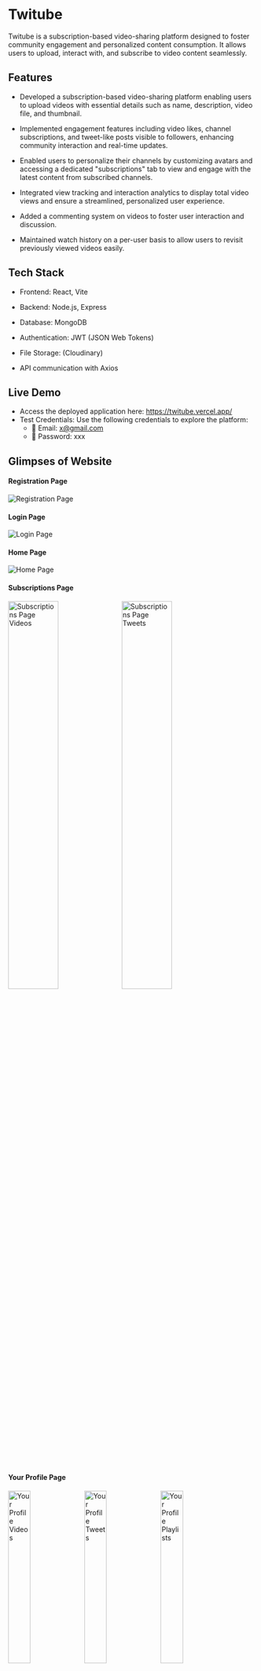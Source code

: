 # Twitube
Twitube is a subscription-based video-sharing platform designed to foster community engagement and personalized content consumption. It allows users to upload, interact with, and subscribe to video content seamlessly.

## Features
- Developed a subscription-based video-sharing platform enabling users to upload videos with essential details such as name, description, video file, and thumbnail.

- Implemented engagement features including video likes, channel subscriptions, and tweet-like posts visible to followers, enhancing community interaction and real-time updates.

- Enabled users to personalize their channels by customizing avatars and accessing a dedicated "subscriptions" tab to view and engage with the latest content from subscribed channels.

- Integrated view tracking and interaction analytics to display total video views and ensure a streamlined, personalized user experience.

- Added a commenting system on videos to foster user interaction and discussion.

- Maintained watch history on a per-user basis to allow users to revisit previously viewed videos easily.

## Tech Stack
- Frontend: React, Vite

- Backend: Node.js, Express

- Database: MongoDB

- Authentication: JWT (JSON Web Tokens)

- File Storage: (Cloudinary)

- API communication with Axios

## Live Demo
- Access the deployed application here:
https://twitube.vercel.app/
- Test Credentials:
      Use the following credentials to explore the platform:
     - 📧 Email: x@gmail.com
     - 🔐 Password: xxx
## Glimpses of Website

#### Registration Page
![Registration Page](https://github.com/Saumya101203/TwiTube/blob/main/Pictures/Registration%20Page.png)

#### Login Page
![Login Page](https://github.com/Saumya101203/TwiTube/blob/main/Pictures/Login%20Page.png)

#### Home Page
![Home Page](https://github.com/Saumya101203/TwiTube/blob/main/Pictures/Home%20Page.png)

#### Subscriptions Page
<p float="left">
  <img src="https://github.com/Saumya101203/TwiTube/blob/main/Pictures/Subscriptions%20Tab%20Videos.png" alt="Subscriptions Page Videos" width="45%" />
  <img src="https://github.com/Saumya101203/TwiTube/blob/main/Pictures/Subscriptions%20Tab%20Tweets.png" alt="Subscriptions Page Tweets" width="45%" />
</p>

#### Your Profile Page
<p float="left">
  <img src="https://github.com/Saumya101203/TwiTube/blob/main/Pictures/Your%20Profile%20Videos.png" alt="Your Profile Videos" width="30%" />
  <img src="https://github.com/Saumya101203/TwiTube/blob/main/Pictures/Your%20Profile%20Tweets.png" alt="Your Profile Tweets" width="30%" />
  <img src="https://github.com/Saumya101203/TwiTube/blob/main/Pictures/Your%20Profile%20Playlist.png" alt="Your Profile Playlists" width="30%" />
</p>

#### Add Video Page
![Add Video Page](https://github.com/Saumya101203/TwiTube/blob/main/Pictures/Video%20Upload%20Page.png)

#### Add Tweet Page
![Add Tweet Page](https://github.com/Saumya101203/TwiTube/blob/main/Pictures/Tweet%20Add%20Page.png)

#### Watch History Page
![Watch History Page](https://github.com/Saumya101203/TwiTube/blob/main/Pictures/Watch%20History.png)

## Installation
- Clone the repository

```
git clone https://github.com/Saumya101203/TwiTube.git
cd TwiTube
```
Install dependencies for frontend and backend

- For backend
```
cd backend
npm install
```

- For frontend
 ```
cd ../frontend
npm install
```
- Create .env files in backend and frontend with required environment variables.

- Run the backend and frontend servers
    - Backend
  ```
    npm run dev
  ```
  
    - Frontend
  ```
     npm run dev
  ```
## Usage
- Register or login to your account.

- Upload videos with descriptions, thumbnails, and details.

- Like videos, subscribe to channels, post tweet-like updates.

- Comment on videos and view your watch history.

- Customize your channel avatar.

- Access your subscriptions feed to stay updated with new content.

## Contributing
Contributions are welcome! Please open an issue or submit a pull request for any features, bug fixes, or improvements.
